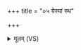 +++
title = "०५ येस्यां स्थ"

+++
<details><summary>मूलम् (VS)</summary>

ये॒३॒॑स्यां स्थ ध्रु॒वायां॑ दि॒शि नि॑लि॒म्पा नाम॑ दे॒वास्तेषां॑ व॒ ओष॑धी॒रिष॑वः।  
ते नो॑ मृडत॒ ते नोऽधि॑ ब्रूत॒ तेभ्यो॑ वो॒ नम॒स्तेभ्यो॑ वः॒ स्वाहा॑ ॥
</details>